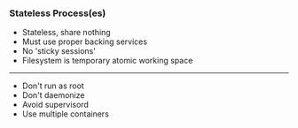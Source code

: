 ### Stateless Process(es)

- Stateless, share nothing
- Must use proper backing services
- No 'sticky sessions'
- Filesystem is temporary atomic working space

---

- Don't run as root
- Don't daemonize
- Avoid supervisord
- Use multiple containers
